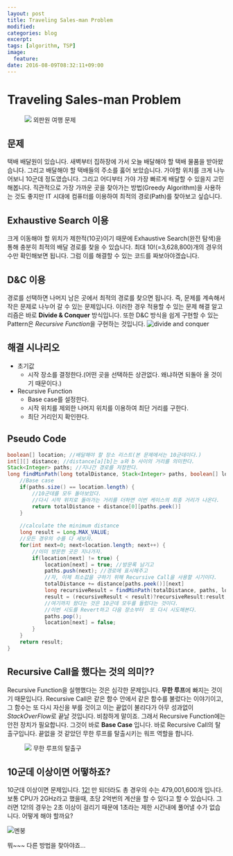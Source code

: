 ```yaml
---
layout: post
title: Traveling Sales-man Problem
modified:
categories: blog
excerpt:
tags: [algorithm, TSP]
image:
  feature:
date: 2016-08-09T08:32:11+09:00
---
```


# Traveling Sales-man Problem

<figure>
    <a href="https://upload.wikimedia.org/wikipedia/commons/thumb/1/11/GLPK_solution_of_a_travelling_salesman_problem.svg/512px-GLPK_solution_of_a_travelling_salesman_problem.svg.png"><img src="https://upload.wikimedia.org/wikipedia/commons/thumb/1/11/GLPK_solution_of_a_travelling_salesman_problem.svg/512px-GLPK_solution_of_a_travelling_salesman_problem.svg.png"></a>
    <caption>외판원 여행 문제</caption>
</figure>


## 문제
택배 배달원이 있습니다. 새벽부터 집하장에 가서 오늘 배달해야 할 택배 물품을 받아왔습니다. 그리고 배달해야 할 택배들의 주소를 훓어 보았습니다. 가야할 위치를 크게 나누어보니 10군데 정도였습니다. 그리고 어디부터 가야 가장 빠르게 배달할 수 있을지 고민해봅니다. 직관적으로 가장 가까운 곳을 찾아가는 방법(Greedy Algorithm)을 사용하는 것도 좋지만 IT 시대에 컴퓨터를 이용하여 최적의 경로(Path)를 찾아보고 싶습니다.

## Exhaustive Search 이용
크게 이동해야 할 위치가 제한적(10곳)이기 때문에 Exhaustive Search(완전 탐색)을 통해 충분히 최적의 배달 경로를 찾을 수 있습니다. 최대 10!(=3,628,800)개의 경우의 수만 확인해보면 됩니다. 그럼 이를 해결할 수 있는 코드를 짜보아야겠습니다.
 
## D&C 이용
경로를 선택하면 나머지 남은 곳에서 최적의 경로를 찾으면 됩니다. 즉, 문제를 계속해서 작은 문제로 나누어 갈 수 있는 문제입니다. 이러한 경우 적용할 수 있는 문제 해결 알고리즘은  바로  **Divide & Conquer** 방식입니다. 또한 D&C 방식을 쉽게 구현할 수 있는 Pattern은 *Recursive Function*을 구현하는 것입니다.
![divide and conquer](http://bigdata.ices.utexas.edu/wp-content/uploads/2014/03/divide-and-conquer1.png)

## 해결 시나리오
- 초기값
  - 시작 장소를 결정한다.(어떤 곳을 선택하든 상관없다. 왜냐하면 되돌아 올 것이기 때문이다.)
- Recursive Function
  - Base case를 설정한다.	
  - 시작 위치를 제외한 나머지 위치를 이용하여 최단 거리를 구한다.
  - 최단 거리인지 확인한다.

## Pseudo Code
~~~java
boolean[] location; //배달해야 할 장소 리스트(본 문제에서는 10군데이다.)
int[][] distance; //distance[a][b]는 a와 b 사이의 거리를 의미한다.
Stack<Integer> paths; //지나간 경로를 저장한다.
long findMinPath(long totalDistance, Stack<Integer> paths, boolean[] location) {
	//Base case
	if(paths.size() == location.length) {
		//10군데를 모두 돌아보았다.
		//다시 시작 위치로 돌아가는 거리를 더하면 이번 케이스의 최종 거리가 나온다.
		return totalDistance + distance[0][paths.peek()] 
	}
		
	//calculate the minimum distance
	long result = Long.MAX_VALUE;
	//모든 경우의 수를 다 세보자.
	for(int next=0; next<location.length; next++) {
		//이미 방문한 곳은 지나가자. 
		if(location[next] != true) { 
			location[next] = true; //방문록 남기고
			paths.push(next); //경로에 표시해주고
			//자, 이제 최소값을 구하기 위해 Recursive Call을 사용할 시기이다.
			totalDistance += distance[paths.peek()][next]
			long recursiveResult = findMinPath(totalDistance, paths, location)
			result = (recursiveResult < result)?recursiveResult:result;
			//여기까지 왔다는 것은 10군데 모두를 들렀다는 것이다.
			//이번 시도를 Revert하고 다음 장소부터  또 다시 시도해본다.
			paths.pop();
			location[next] = false;
		}		
	}
	return result;
}
~~~ 
 
## Recursive Call을 했다는 것의 의미??
Recursive Function을 실행했다는 것은 심각한 문제입니다. **무한 루프**에 빠지는 것이기 때문입니다. Recursive Call은 같은 함수 안에서 같은 함수를 불렀다는 이야기이고, 그 함수는 또 다시 자신을 부를 것이고 이는 끝없이 불리다가 아무 성과없이 *StackOverFlow*로 끝날 것입니다. 비참하게 말이죠.
그래서 Recursive Function에는 안전 장치가 필요합니다. 그것이 바로 **Base Case** 입니다. 바로 Recursive Call의 탈출구입니다. 끝없을 것 같았던 무한 루프를 탈출시키는 워프 역할을 합니다.
<figure>
    <a href="http://www.popsci.com/sites/popsci.com/files/styles/large_1x_/public/import/2013/images/2013/03/thwarpdrive_980.jpg?itok=eu3bZABd"><img src="http://www.popsci.com/sites/popsci.com/files/styles/large_1x_/public/import/2013/images/2013/03/thwarpdrive_980.jpg?itok=eu3bZABd"></a>
    <caption>무한 루프의 탈출구</caption>
</figure>

## 10군데 이상이면 어떻하죠?
10군데 이상이면 문제입니다. [12!](https://en.wikipedia.org/wiki/Factorial) 만 되더라도 총 경우의 수는 479,001,600개 입니다. 보통 CPU가 2GHz라고 했을때, 초당 2억번의 계산을 할 수 있다고 할 수 있습니다. 그러면 12!의 경우는 2초 이상이 걸리기 때문에 1초라는 제한 시간내에 풀어낼 수가 없습니다. 어떻게 해야 할까요?

![멘붕](https://cdn.namuwikiusercontent.com/87/872f372fcd5460278c71a34e02b80656bb4198d591ceb72c17bdeb262c6d8290.png?e=1476752784&k=tySt3YPlntI3f_z_-mxoeg)

뭐~~~ 다른 방법을 찾아야죠...
